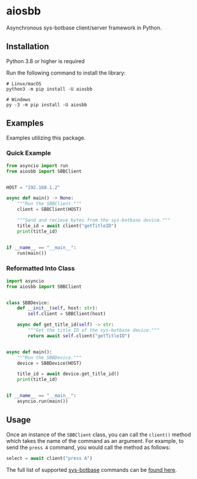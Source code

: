 # aiosbb
Asynchronous sys-botbase client/server framework in Python.

## Installation
Python 3.8 or higher is required

Run the following command to install the library:
```
# Linux/macOS
python3 -m pip install -U aiosbb

# Windows
py -3 -m pip install -U aiosbb
```

## Examples
Examples utilizing this package.

### Quick Example
```py
from asyncio import run
from aiosbb import SBBClient


HOST = "192.168.1.2"

async def main() -> None:
    """Run the SBBClient."""
    client = SBBClient(HOST)

    """Send and recieve bytes from the sys-botbase device."""
    title_id = await client("getTitleID")
    print(title_id)


if __name__ == "__main__":
    run(main())
```

### Reformatted Into Class
```py
import asyncio
from aiosbb import SBBClient


class SBBDevice:
    def __init__(self, host: str):
        self.client = SBBClient(host)

    async def get_title_id(self) -> str:
        """Get the title ID of the sys-botbase device."""
        return await self.client("getTitleID")


async def main():
    """Run the SBBDevice."""
    device = SBBDevice(HOST)

    title_id = await device.get_title_id()
    print(title_id)


if __name__ == "__main__":
    asyncio.run(main())
```

## Usage
Once an instance of the `SBBClient` class, you can call the `client()` method which takes the name of the command as an argument. For example, to send the `press A` command, you would call the method as follows:
```py
select = await client("press A")
```

The full list of supported [sys-botbase](https://github.com/olliz0r/sys-botbase/tree/master) commands can be [found here](https://github.com/olliz0r/sys-botbase/blob/master/commands.md).